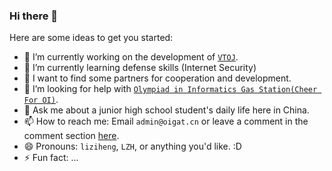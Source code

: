 ### Hi there 👋

Here are some ideas to get you started:

- 🔭 I’m currently working on the development of [`VTOJ`](https://www.oigat.cn/).
- 🌱 I’m currently learning defense skills (Internet Security)
- 👯 I want to find some partners for cooperation and development.
- 🤔 I’m looking for help with [`Olympiad in Informatics Gas Station(Cheer For OI)`](https://help.oigat.cn/).
- 💬 Ask me about a junior high school student's daily life here in China.
- 📫 How to reach me: Email `admin@oigat.cn` or leave a comment in the comment section [here](https://lzh.oigat.cn/about/).
- 😄 Pronouns: `liziheng`, `LZH`, or anything you'd like. :D
- ⚡ Fun fact: ...
